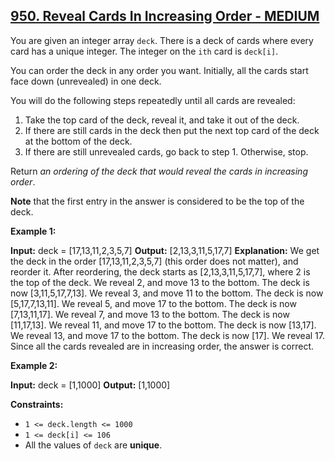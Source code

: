 ## [950. Reveal Cards In Increasing Order - MEDIUM](https://leetcode.com/problems/reveal-cards-in-increasing-order/submissions/1228205802/?envType=daily-question&envId=2024-04-10)

You are given an integer array `deck`. There is a deck of cards where every card has a unique integer. The integer on the `ith` card is `deck[i]`.

You can order the deck in any order you want. Initially, all the cards start face down (unrevealed) in one deck.

You will do the following steps repeatedly until all cards are revealed:

1.  Take the top card of the deck, reveal it, and take it out of the deck.
2.  If there are still cards in the deck then put the next top card of the deck at the bottom of the deck.
3.  If there are still unrevealed cards, go back to step 1. Otherwise, stop.

Return _an ordering of the deck that would reveal the cards in increasing order_.

**Note** that the first entry in the answer is considered to be the top of the deck.

**Example 1:**

**Input:** deck = \[17,13,11,2,3,5,7\]
**Output:** \[2,13,3,11,5,17,7\]
**Explanation:** 
We get the deck in the order \[17,13,11,2,3,5,7\] (this order does not matter), and reorder it.
After reordering, the deck starts as \[2,13,3,11,5,17,7\], where 2 is the top of the deck.
We reveal 2, and move 13 to the bottom.  The deck is now \[3,11,5,17,7,13\].
We reveal 3, and move 11 to the bottom.  The deck is now \[5,17,7,13,11\].
We reveal 5, and move 17 to the bottom.  The deck is now \[7,13,11,17\].
We reveal 7, and move 13 to the bottom.  The deck is now \[11,17,13\].
We reveal 11, and move 17 to the bottom.  The deck is now \[13,17\].
We reveal 13, and move 17 to the bottom.  The deck is now \[17\].
We reveal 17.
Since all the cards revealed are in increasing order, the answer is correct.

**Example 2:**

**Input:** deck = \[1,1000\]
**Output:** \[1,1000\]

**Constraints:**

*   `1 <= deck.length <= 1000`
*   `1 <= deck[i] <= 106`
*   All the values of `deck` are **unique**.